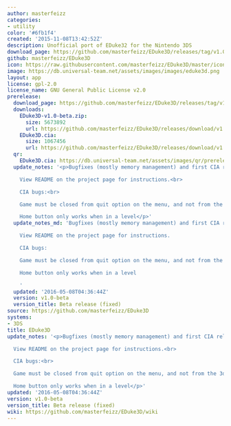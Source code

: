 ```yaml
---
author: masterfeizz
categories:
- utility
color: '#6fb1f4'
created: '2015-11-08T13:42:52Z'
description: Unofficial port of EDuke32 for the Nintendo 3DS
download_page: https://github.com/masterfeizz/EDuke3D/releases/tag/v1.0-beta
github: masterfeizz/EDuke3D
icon: https://raw.githubusercontent.com/masterfeizz/EDuke3D/master/icon.png
image: https://db.universal-team.net/assets/images/images/eduke3d.png
layout: app
license: gpl-2.0
license_name: GNU General Public License v2.0
prerelease:
  download_page: https://github.com/masterfeizz/EDuke3D/releases/tag/v1.0-beta
  downloads:
    EDuke3D-v1.0-beta.zip:
      size: 5673892
      url: https://github.com/masterfeizz/EDuke3D/releases/download/v1.0-beta/EDuke3D-v1.0-beta.zip
    EDuke3D.cia:
      size: 1067456
      url: https://github.com/masterfeizz/EDuke3D/releases/download/v1.0-beta/EDuke3D.cia
  qr:
    EDuke3D.cia: https://db.universal-team.net/assets/images/qr/prerelease/eduke3d.cia.png
  update_notes: '<p>Bugfixes (mostly memory management) and first CIA release.<br>

    View README on the project page for instructions.<br>

    CIA bugs:<br>

    Game must be closed from quit option on the menu, and not from the 3ds home menu<br>

    Home button only works when in a level</p>'
  update_notes_md: 'Bugfixes (mostly memory management) and first CIA release.

    View README on the project page for instructions.

    CIA bugs:

    Game must be closed from quit option on the menu, and not from the 3ds home menu

    Home button only works when in a level

    '
  updated: '2016-05-08T04:36:44Z'
  version: v1.0-beta
  version_title: Beta release (fixed)
source: https://github.com/masterfeizz/EDuke3D
systems:
- 3DS
title: EDuke3D
update_notes: '<p>Bugfixes (mostly memory management) and first CIA release.<br>

  View README on the project page for instructions.<br>

  CIA bugs:<br>

  Game must be closed from quit option on the menu, and not from the 3ds home menu<br>

  Home button only works when in a level</p>'
updated: '2016-05-08T04:36:44Z'
version: v1.0-beta
version_title: Beta release (fixed)
wiki: https://github.com/masterfeizz/EDuke3D/wiki
---
```

